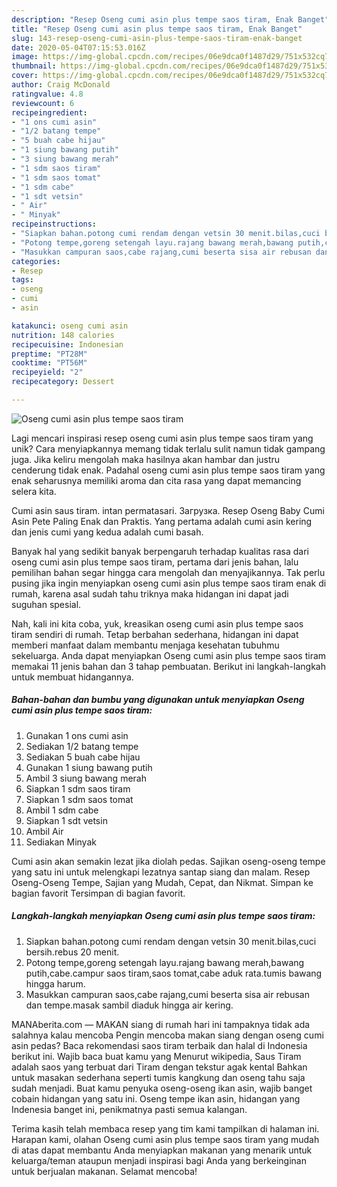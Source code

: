 ```yaml
---
description: "Resep Oseng cumi asin plus tempe saos tiram, Enak Banget"
title: "Resep Oseng cumi asin plus tempe saos tiram, Enak Banget"
slug: 143-resep-oseng-cumi-asin-plus-tempe-saos-tiram-enak-banget
date: 2020-05-04T07:15:53.016Z
image: https://img-global.cpcdn.com/recipes/06e9dca0f1487d29/751x532cq70/oseng-cumi-asin-plus-tempe-saos-tiram-foto-resep-utama.jpg
thumbnail: https://img-global.cpcdn.com/recipes/06e9dca0f1487d29/751x532cq70/oseng-cumi-asin-plus-tempe-saos-tiram-foto-resep-utama.jpg
cover: https://img-global.cpcdn.com/recipes/06e9dca0f1487d29/751x532cq70/oseng-cumi-asin-plus-tempe-saos-tiram-foto-resep-utama.jpg
author: Craig McDonald
ratingvalue: 4.8
reviewcount: 6
recipeingredient:
- "1 ons cumi asin"
- "1/2 batang tempe"
- "5 buah cabe hijau"
- "1 siung bawang putih"
- "3 siung bawang merah"
- "1 sdm saos tiram"
- "1 sdm saos tomat"
- "1 sdm cabe"
- "1 sdt vetsin"
- " Air"
- " Minyak"
recipeinstructions:
- "Siapkan bahan.potong cumi rendam dengan vetsin 30 menit.bilas,cuci bersih.rebus 20 menit."
- "Potong tempe,goreng setengah layu.rajang bawang merah,bawang putih,cabe.campur saos tiram,saos tomat,cabe aduk rata.tumis bawang hingga harum."
- "Masukkan campuran saos,cabe rajang,cumi beserta sisa air rebusan dan tempe.masak sambil diaduk hingga air kering."
categories:
- Resep
tags:
- oseng
- cumi
- asin

katakunci: oseng cumi asin 
nutrition: 148 calories
recipecuisine: Indonesian
preptime: "PT28M"
cooktime: "PT56M"
recipeyield: "2"
recipecategory: Dessert

---
```



![Oseng cumi asin plus tempe saos tiram](https://img-global.cpcdn.com/recipes/06e9dca0f1487d29/751x532cq70/oseng-cumi-asin-plus-tempe-saos-tiram-foto-resep-utama.jpg)

Lagi mencari inspirasi resep oseng cumi asin plus tempe saos tiram yang unik? Cara menyiapkannya memang tidak terlalu sulit namun tidak gampang juga. Jika keliru mengolah maka hasilnya akan hambar dan justru cenderung tidak enak. Padahal oseng cumi asin plus tempe saos tiram yang enak seharusnya memiliki aroma dan cita rasa yang dapat memancing selera kita.

Cumi asin saus tiram. intan permatasari. Загрузка. Resep Oseng Baby Cumi Asin Pete Paling Enak dan Praktis. Yang pertama adalah cumi asin kering dan jenis cumi yang kedua adalah cumi basah.

Banyak hal yang sedikit banyak berpengaruh terhadap kualitas rasa dari oseng cumi asin plus tempe saos tiram, pertama dari jenis bahan, lalu pemilihan bahan segar hingga cara mengolah dan menyajikannya. Tak perlu pusing jika ingin menyiapkan oseng cumi asin plus tempe saos tiram enak di rumah, karena asal sudah tahu triknya maka hidangan ini dapat jadi suguhan spesial.


Nah, kali ini kita coba, yuk, kreasikan oseng cumi asin plus tempe saos tiram sendiri di rumah. Tetap berbahan sederhana, hidangan ini dapat memberi manfaat dalam membantu menjaga kesehatan tubuhmu sekeluarga. Anda dapat menyiapkan Oseng cumi asin plus tempe saos tiram memakai 11 jenis bahan dan 3 tahap pembuatan. Berikut ini langkah-langkah untuk membuat hidangannya.

<!--inarticleads1-->

##### Bahan-bahan dan bumbu yang digunakan untuk menyiapkan Oseng cumi asin plus tempe saos tiram:

1. Gunakan 1 ons cumi asin
1. Sediakan 1/2 batang tempe
1. Sediakan 5 buah cabe hijau
1. Gunakan 1 siung bawang putih
1. Ambil 3 siung bawang merah
1. Siapkan 1 sdm saos tiram
1. Siapkan 1 sdm saos tomat
1. Ambil 1 sdm cabe
1. Siapkan 1 sdt vetsin
1. Ambil  Air
1. Sediakan  Minyak


Cumi asin akan semakin lezat jika diolah pedas. Sajikan oseng-oseng tempe yang satu ini untuk melengkapi lezatnya santap siang dan malam. Resep Oseng-Oseng Tempe, Sajian yang Mudah, Cepat, dan Nikmat. Simpan ke bagian favorit Tersimpan di bagian favorit. 

<!--inarticleads2-->

##### Langkah-langkah menyiapkan Oseng cumi asin plus tempe saos tiram:

1. Siapkan bahan.potong cumi rendam dengan vetsin 30 menit.bilas,cuci bersih.rebus 20 menit.
1. Potong tempe,goreng setengah layu.rajang bawang merah,bawang putih,cabe.campur saos tiram,saos tomat,cabe aduk rata.tumis bawang hingga harum.
1. Masukkan campuran saos,cabe rajang,cumi beserta sisa air rebusan dan tempe.masak sambil diaduk hingga air kering.


MANAberita.com — MAKAN siang di rumah hari ini tampaknya tidak ada salahnya kalau mencoba Pengin mencoba makan siang dengan oseng cumi asin pedas? Baca rekomendasi saos tiram terbaik dan halal di Indonesia berikut ini. Wajib baca buat kamu yang Menurut wikipedia, Saus Tiram adalah saos yang terbuat dari Tiram dengan tekstur agak kental Bahkan untuk masakan sederhana seperti tumis kangkung dan oseng tahu saja sudah menjadi. Buat kamu penyuka oseng-oseng ikan asin, wajib banget cobain hidangan yang satu ini. Oseng tempe ikan asin, hidangan yang Indenesia banget ini, penikmatnya pasti semua kalangan. 

Terima kasih telah membaca resep yang tim kami tampilkan di halaman ini. Harapan kami, olahan Oseng cumi asin plus tempe saos tiram yang mudah di atas dapat membantu Anda menyiapkan makanan yang menarik untuk keluarga/teman ataupun menjadi inspirasi bagi Anda yang berkeinginan untuk berjualan makanan. Selamat mencoba!
